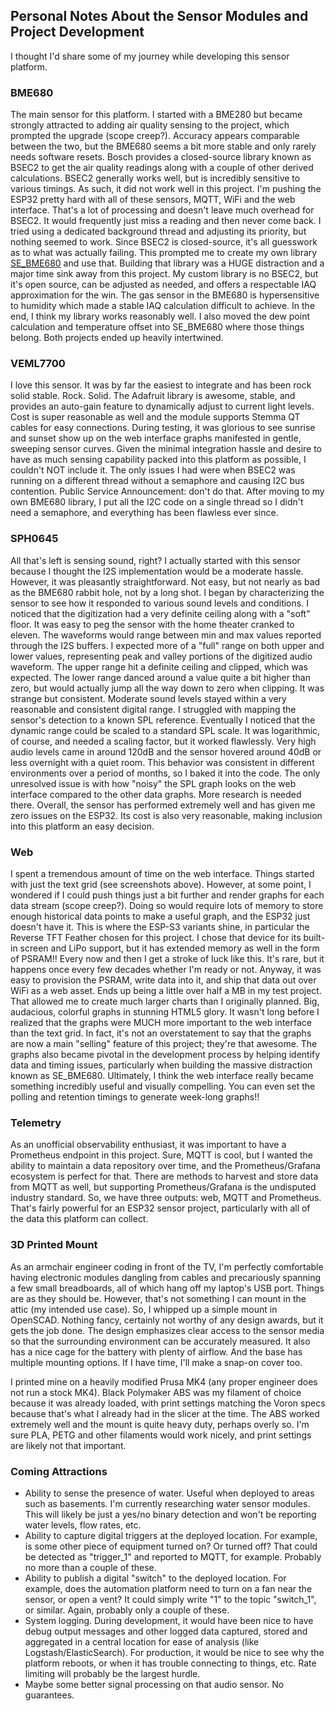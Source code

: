 ## Personal Notes About the Sensor Modules and Project Development
I thought I'd share some of my journey while developing this sensor platform.

### BME680
The main sensor for this platform. I started with a BME280 but became strongly attracted to adding air quality sensing to the project, which prompted the upgrade (scope creep?). Accuracy appears comparable between the two, but the BME680 seems a bit more stable and only rarely needs software resets. Bosch provides a closed-source library known as BSEC2 to get the air quality readings along with a couple of other derived calculations. BSEC2 generally works well, but is incredibly sensitive to various timings. As such, it did not work well in this project. I'm pushing the ESP32 pretty hard with all of these sensors, MQTT, WiFi and the web interface. That's a lot of processing and doesn't leave much overhead for BSEC2. It would frequently just miss a reading and then never come back. I tried using a dedicated background thread and adjusting its priority, but nothing seemed to work. Since BSEC2 is closed-source, it's all guesswork as to what was actually failing. This prompted me to create my own library [SE_BME680](https://github.com/steveeidemiller/SE_BME680) and use that. Building that library was a HUGE distraction and a major time sink away from this project. My custom library is no BSEC2, but it's open source, can be adjusted as needed, and offers a respectable IAQ approximation for the win. The gas sensor in the BME680 is hypersensitive to humidity which made a stable IAQ calculation difficult to achieve. In the end, I think my library works reasonably well. I also moved the dew point calculation and temperature offset into SE_BME680 where those things belong. Both projects ended up heavily intertwined.

### VEML7700
I love this sensor. It was by far the easiest to integrate and has been rock solid stable. Rock. Solid. The Adafruit library is awesome, stable, and provides an auto-gain feature to dynamically adjust to current light levels. Cost is super reasonable as well and the module supports Stemma QT cables for easy connections. During testing, it was glorious to see sunrise and sunset show up on the web interface graphs manifested in gentle, sweeping sensor curves. Given the minimal integration hassle and desire to have as much sensing capability packed into this platform as possible, I couldn't NOT include it. The only issues I had were when BSEC2 was running on a different thread without a semaphore and causing I2C bus contention. Public Service Announcement: don't do that. After moving to my own BME680 library, I put all the I2C code on a single thread so I didn't need a semaphore, and everything has been flawless ever since.

### SPH0645
All that's left is sensing sound, right? I actually started with this sensor because I thought the I2S implementation would be a moderate hassle. However, it was pleasantly straightforward. Not easy, but not nearly as bad as the BME680 rabbit hole, not by a long shot. I began by characterizing the sensor to see how it responded to various sound levels and conditions. I noticed that the digitization had a very definite ceiling along with a "soft" floor. It was easy to peg the sensor with the home theater cranked to eleven. The waveforms would range between min and max values reported through the I2S buffers. I expected more of a "full" range on both upper and lower values, representing peak and valley portions of the digitized audio waveform. The upper range hit a definite ceiling and clipped, which was expected. The lower range danced around a value quite a bit higher than zero, but would actually jump all the way down to zero when clipping. It was strange but consistent. Moderate sound levels stayed within a very reasonable and consistent digital range. I struggled with mapping the sensor's detection to a known SPL reference. Eventually I noticed that the dynamic range could be scaled to a standard SPL scale. It was logarithmic, of course, and needed a scaling factor, but it worked flawlessly. Very high audio levels came in around 120dB and the sensor hovered around 40dB or less overnight with a quiet room. This behavior was consistent in different environments over a period of months, so I baked it into the code. The only unresolved issue is with how "noisy" the SPL graph looks on the web interface compared to the other data graphs. More research is needed there. Overall, the sensor has performed extremely well and has given me zero issues on the ESP32. Its cost is also very reasonable, making inclusion into this platform an easy decision.

### Web
I spent a tremendous amount of time on the web interface. Things started with just the text grid (see screenshots above). However, at some point, I wondered if I could push things just a bit further and render graphs for each data stream (scope creep?). Doing so would require lots of memory to store enough historical data points to make a useful graph, and the ESP32 just doesn't have it. This is where the ESP-S3 variants shine, in particular the Reverse TFT Feather chosen for this project. I chose that device for its built-in screen and LiPo support, but it has extended memory as well in the form of PSRAM!! Every now and then I get a stroke of luck like this. It's rare, but it happens once every few decades whether I'm ready or not. Anyway, it was easy to provision the PSRAM, write data into it, and ship that data out over WiFi as a web asset. Ends up being a little over half a MB in my test project. That allowed me to create much larger charts than I originally planned. Big, audacious, colorful graphs in stunning HTML5 glory. It wasn't long before I realized that the graphs were MUCH more important to the web interface than the text grid. In fact, it's not an overstatement to say that the graphs are now a main "selling" feature of this project; they're that awesome. The graphs also became pivotal in the development process by helping identify data and timing issues, particularly when building the massive distraction known as SE_BME680. Ultimately, I think the web interface really became something incredibly useful and visually compelling. You can even set the polling and retention timings to generate week-long graphs!!

### Telemetry
As an unofficial observability enthusiast, it was important to have a Prometheus endpoint in this project. Sure, MQTT is cool, but I wanted the ability to maintain a data repository over time, and the Prometheus/Grafana ecosystem is perfect for that. There are methods to harvest and store data from MQTT as well, but supporting Prometheus/Grafana is the undisputed industry standard. So, we have three outputs: web, MQTT and Prometheus. That's fairly powerful for an ESP32 sensor project, particularly with all of the data this platform can collect.

### 3D Printed Mount
As an armchair engineer coding in front of the TV, I'm perfectly comfortable having electronic modules dangling from cables and precariously spanning a few small breadboards, all of which hang off my laptop's USB port. Things are as they should be. However, that's not something I can mount in the attic (my intended use case). So, I whipped up a simple mount in OpenSCAD. Nothing fancy, certainly not worthy of any design awards, but it gets the job done. The design emphasizes clear access to the sensor media so that the surrounding environment can be accurately measured. It also has a nice cage for the battery with plenty of airflow. And the base has multiple mounting options. If I have time, I'll make a snap-on cover too.

I printed mine on a heavily modified Prusa MK4 (any proper engineer does not run a stock MK4). Black Polymaker ABS was my filament of choice because it was already loaded, with print settings matching the Voron specs because that's what I already had in the slicer at the time. The ABS worked extremely well and the mount is quite heavy duty, perhaps overly so. I'm sure PLA, PETG and other filaments would work nicely, and print settings are likely not that important. 

### Coming Attractions
* Ability to sense the presence of water. Useful when deployed to areas such as basements. I'm currently researching water sensor modules. This will likely be just a yes/no binary detection and won't be reporting water levels, flow rates, etc.
* Ability to capture digital triggers at the deployed location. For example, is some other piece of equipment turned on? Or turned off? That could be detected as "trigger_1" and reported to MQTT, for example. Probably no more than a couple of these.
* Ability to publish a digital "switch" to the deployed location. For example, does the automation platform need to turn on a fan near the sensor, or open a vent? It could simply write "1" to the topic "switch_1", or similar. Again, probably only a couple of these.
* System logging. During development, it would have been nice to have debug output messages and other logged data captured, stored and aggregated in a central location for ease of analysis (like Logstash/ElasticSearch). For production, it would be nice to see why the platform reboots, or when it has trouble connecting to things, etc. Rate limiting will probably be the largest hurdle.
* Maybe some better signal processing on that audio sensor. No guarantees.
